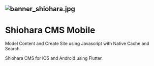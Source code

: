 

![banner_shiohara.jpg](https://shioharacms.github.io/shiohara/img/banner_shiohara.jpg) 
------
# Shiohara CMS Mobile
Model Content and Create Site using Javascript with Native Cache and Search.

Shiohara CMS for iOS and Android using Flutter.


